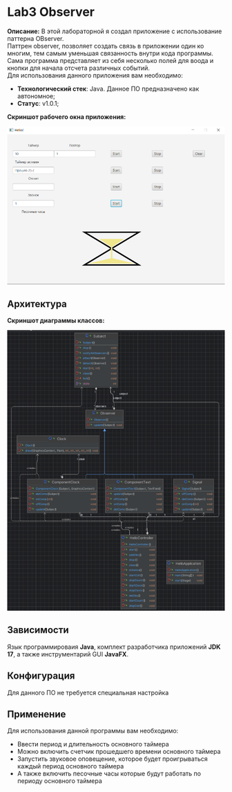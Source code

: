# Lab3 Observer
**Описание:** В этой лабораторной я создал приложение с использование паттерна OBserver.<br>
Паттрен observer, позволяет создать связь в приложении один ко многим, тем самым уменьшая связанность внутри кода программы. <br>
Сама программа представляет из себя несколько полей для воода и кнопки для начала отсчета различных событий.<br>
Для использования данного приложения вам необходимо:
* **Технологический стек**: Java. Данное ПО предназначено как автономное;
* **Статус**: v1.0.1;

**Скриншот рабочего окна приложения:**

![**Скриншот рабочего окна приложения:**](pictures/window.png)
## Архитектура
**Скриншот диаграммы классов:**

![**Скриншот диаграммы классов:**](pictures/cd.png)
## Зависимости
Язык программироваия **Java**, комплект разработчика приложений **JDK 17**, а также инструментарий GUI **JavaFX**.
## Конфигурация
Для данного ПО не требуется специальная настройка
## Применение
Для использования данной программы вам необходимо:
- Ввести период и длительность основного таймера
- Можно включить счетчик прошедшего времени основного таймера
- Запустить звуковое оповещение, которое будет проигрываться каждый период основного таймера
- А также включить песочные часы которые будут работать по периоду основного таймера
